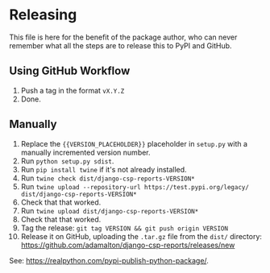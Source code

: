 Releasing
============

This file is here for the benefit of the package author, who can never remember what all the steps are to release this to PyPI and GitHub.


Using GitHub Workflow
---------------------

1. Push a tag in the format `vX.Y.Z`
2. Done.


Manually
--------

1. Replace the `{{VERSION_PLACEHOLDER}}` placeholder in `setup.py` with a manually incremented version number.
2. Run `python setup.py sdist`.
3. Run `pip install twine` if it's not already installed.
4. Run `twine check dist/django-csp-reports-VERSION*`
5. Run `twine upload --repository-url https://test.pypi.org/legacy/ dist/django-csp-reports-VERSION*`
6. Check that that worked.
7. Run `twine upload dist/django-csp-reports-VERSION*`
8. Check that that worked.
9. Tag the release: `git tag VERSION && git push origin VERSION`
10. Release it on GitHub, uploading the `.tar.gz` file from the `dist/` directory: https://github.com/adamalton/django-csp-reports/releases/new
 

See: https://realpython.com/pypi-publish-python-package/.
